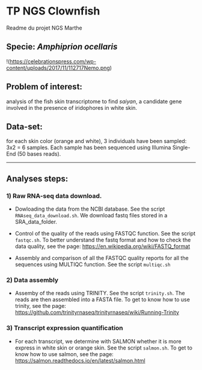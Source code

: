 # TP NGS Clownfish

Readme du projet NGS Marthe 

## Specie: _Amphiprion ocellaris_ 
!(https://celebrationspress.com/wp-content/uploads/2017/11/112717Nemo.png)

## Problem of interest: 
analysis of the fish skin transcriptome to find _saiyan_, a candidate gene involved in the presence of iridophores in white skin.

## Data-set: 
for each skin color (orange and white), 3 individuals have been sampled: 3x2 = 6 samples. Each sample has been sequenced using Illumina Single-End (50 bases reads).

---
## Analyses steps:
### 1) Raw RNA-seq data download. 

  * Dowloading the data from the NCBI database. See the script `RNAseq_data_download.sh`. We download fastq files stored in a SRA_data_folder.

  * Control of the quality of the reads using FASTQC function. See the script `fastqc.sh`. To better understand the fastq format and how to check the data quality, see the page: https://en.wikipedia.org/wiki/FASTQ_format

  * Assembly and comparison of all the FASTQC quality reports for all the sequences using MULTIQC function. See the script `multiqc.sh`


### 2) Data assembly
  * Assemby of the reads using TRINITY. See the script `trinity.sh`. The reads are then assembled into a FASTA file. To get to know how to use trinity, see the page: https://github.com/trinityrnaseq/trinityrnaseq/wiki/Running-Trinity


### 3) Transcript expression quantification
  * For each transcript, we determine with SALMON whether it is more express in white skin or orange skin. See the script `salmon.sh`. To get to know how to use salmon, see the page: https://salmon.readthedocs.io/en/latest/salmon.html